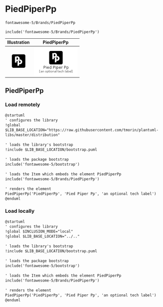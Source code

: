 # PiedPiperPp


```text
fontawesome-5/Brands/PiedPiperPp
```

```text
include('fontawesome-5/Brands/PiedPiperPp')
```



| Illustration | PiedPiperPp |
| :---: | :---: |
| ![illustration for Illustration](../../fontawesome-5/Brands/PiedPiperPp.png) | ![illustration for PiedPiperPp](../../fontawesome-5/Brands/PiedPiperPp.Local.png) |




## PiedPiperPp

### Load remotely
```plantuml
@startuml
' configures the library
!global $LIB_BASE_LOCATION="https://raw.githubusercontent.com/tmorin/plantuml-libs/master/distribution"

' loads the library's bootstrap
!include $LIB_BASE_LOCATION/bootstrap.puml

' loads the package bootstrap
include('fontawesome-5/bootstrap')

' loads the Item which embeds the element PiedPiperPp
include('fontawesome-5/Brands/PiedPiperPp')

' renders the element
PiedPiperPp('PiedPiperPp', 'Pied Piper Pp', 'an optional tech label')
@enduml
```

### Load locally
```plantuml
@startuml
' configures the library
!global $INCLUSION_MODE="local"
!global $LIB_BASE_LOCATION="../.."

' loads the library's bootstrap
!include $LIB_BASE_LOCATION/bootstrap.puml

' loads the package bootstrap
include('fontawesome-5/bootstrap')

' loads the Item which embeds the element PiedPiperPp
include('fontawesome-5/Brands/PiedPiperPp')

' renders the element
PiedPiperPp('PiedPiperPp', 'Pied Piper Pp', 'an optional tech label')
@enduml
```

